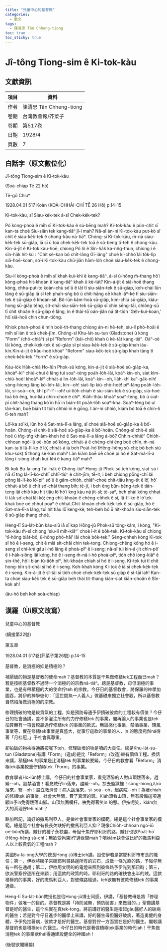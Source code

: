 ```yaml
---
title: "兒童中心的基督教"
categories:
  - 散文
tags:
  - 陳清忠 Tân Chheng-tiong 
toc: true
toc_sticky: true
---
```


# Jî-tông Tiong-sim ê Ki-tok-kàu

## 文獻資訊

| 項目 | 資料 |
|---|---|
| 作者 | 陳清忠 Tân Chheng-tiong  |
| 卷期 | 台灣教會報/芥菜子 |
| 卷期 | 第517卷 |
| 日期 | 1928/4 |
| 頁數 | 7 |

## 白話字（原文數位化）

Jî-tông Tiong-sim ê Ki-tok-kàu

(Soà-chiap Tē 22 hō)

Tē-gō͘ Chiuⁿ

1928.04.01 517 Koàn (KOÀ-CHHÀI-CHÍ TĒ 26 Hō) p.14-15

Ki-tok-kàu, sī Siau-ke̍k-tek á-sī Chek-ke̍k-tek?

Pó͘ kòng-phoà ê mi̍h sī Ki-tok-kàu ê sú-bēng mah? Ki-tok-kàu ê pún-chit sī kan-ta choè Siu-siān tek kang-tiâⁿ jî-í mah? Nā-sī án-ni Ki-tok-kàu put-kò sî chi̍t ê siau-ke̍k-tek ê chong-kàu nā-tiāⁿ. Chóng-sī Ki-tok-kàu, m̄-nā siau-ke̍k-tek sū-gia̍p, iā sī ū toà chek-ke̍k-tek toā ê sù-beng tī-teh ê chong-kàu. Kin-á-ji̍t ê Ki-tok kàu-hoē, chiong Pó lô ê Sîn-ha̍k ka-nn̂g-thun, chiong i ê sîn-ha̍k hit-kù : "Chit sè-kan bô chi̍t-lâng Gī-iâng" choè kí-chhó͘ lâi to̍k-li̍p siā-hoē-koan, só͘-í Ki-tok-kàu chū-jiân hām-lo̍h choè siau-ke̍k-tek ê chong-kàu.

Siu-lí kòng-phoà ê mi̍h sī khah kuì-khì ê kang-tiâⁿ, á-sī ū-hông m̄-thang hō͘ i kòng-phoà hit-khoán ê kang-tiâⁿ khah ū kè-ta̍t? Kin-á-ji̍t ê siā-hoē thang kóng, chha-put-to koàn-chù só͘ ū ê la̍t tī siu-siān-tek ê sū-gia̍p, koh-chài lūn lâng ê sū-gia̍p iā sī teh phah-sǹg bô ū chi̍t-hāng oē khah iâⁿ-kè tī siu-siān-tek ê sū-gia̍p ê khoán-sit. Bô-lūn kám-hoà sū-gia̍p, kìm-chiú sū-gia̍p, kiáu-hong sū-gia̍p téng, si̍t-chāi siu-siān-tek sū-gia̍p sī chin sēng-tāi, chiông-sū tī chit khoán ê sū-gia̍p ê lâng, in ê thài-tō͘ oán-jiân ná tit-tio̍h 'Ge̍h-kuì-koan,' hō͘ siā-hoē chin chun-tiōng.

Khiok phah-phoà ê mi̍h boē-tit-thang chiong án-ni hē-teh, siu-lí phò-hoāi ê mi̍h sī lán ê toā chek-jīm. Chóng-sī Khu-la̍t-su-tun (Gladstone) ū kóng "Form" (chō-chiâⁿ) sī pí "Reform" (kái-chō) khah ū kè-ta̍t kang-tiâⁿ. Oāⁿ-oē lâi kóng, chek-ke̍k-tek ê sū-gia̍p sī pí siau-ke̍k-tek ê sū-gia̍p khah iàu-kín.Kin-á-ji̍t ê kàu-hoē khoàⁿ "Reform" siau-ke̍k-tek sū-gia̍p khah tāng tī chek-ke̍k-tek "Form" ê sū-gia̍p.

Kàu-io̍k Ha̍k-chiá Ho-lûn Phok-sū kóng, kin-á-ji̍t ê siā-hoē sū-gia̍p-ka, khoàⁿ-kìⁿ chiú-chuì ê lâng tuì soaⁿ-téng poa̍h-lo̍h-lâi, koáⁿ-kín-oh, siat kìm-chiú-hoē! khoàⁿ-kìⁿ chha̍t-á lìn-lo̍h-lâi, koáⁿ-kín--oh, lia̍h-khì kaⁿ-ga̍k-ni̍h! sòng-hiong-lâng kō-lo̍h-lâi, kín--oh! siat-li̍p kiù-chè-hoē! piⁿ-lâng poa̍h-lo̍h-lâi, sī-soā--oh, khí pīⁿ-īⁿ--oh! uī-tio̍h chiah ê siu-siān-tek ê sū-gia̍p, siā-hoē toā bô êng, huì-liáu chin-choē ê chîⁿ. Kia̍h-thâu khoàⁿ soaⁿ-téng, bô ū siat-pī chit-hāng thang kò͘ in hō͘ in bián-tit poa̍h-lo̍h soaⁿ-kha. Soaⁿ-téng bô uî lân-kan, boē bián tit tio̍h chhiò in ê gōng. I án-ni chhiò, kiám bô toā ê chin-lí tī-teh mah?

Lō͘-ka só͘ kì, lūn hó ê Sat-má-lī-a lâng, sī choè siā-hoē sū-gia̍p-ka ê bô͘-hoān. Chóng-sī chit-ê siā-hoē sū-gia̍p-ka ê bô͘-hoān. Chóng-sī chit-ê siā hoē ū tn̂g-tn̂g khiàm-kheh hó ê Sat-má-lī-a lâng á-bô? Chhin-chhiūⁿ Chio̍h-chhoan ngó͘-iū oē-bûn só͘ kóng, chha̍t-á ê chéng-chí éng boē chīn, m̄-nā kan-ta tī Iâ-lī-ko ê lō͘, chha̍t-á iā beh Poa̍t-hō͘ (Hêng-hêng sù-chì; bô beh siū khu-sok) tī thong sè-kan mah? Lán kiám boē oē choè pí hó ê Sat-má-lī-a lâng í-siōng khah kuì-khì ê kang-tiâⁿ mah?

Bí-kok Bu-la-ong Tāi-ha̍k ê Chóng-tiúⁿ Hong-jû Phok-sū teh kóng, siat-sú i nā sī tng Iâ-lī-ko-chhī chhī-tiúⁿ ê chit-jīm; tē-it, i beh chiong pōng-chí lâi pōng Iâ-lī-ko lō͘-piⁿ só͘ ū ê gâm-chio̍h, chiâⁿ-choè chi̍t-tiâu kng-ti̍t ê lō͘, hō͘ chha̍t-á bô ū chi̍t só͘-chāi thang bi̍h; tē-jī, i beh ēng bûn-bêng-tek ê tiān-teng lâi chiò kàu hit tiâu lō͘ hō͘ i kng kàu ná ji̍t-sî; tē-saⁿ, beh phài kéng chhat tī ta̍k só͘-chāi lâi kò͘; ēng chit-khoán ê chèng-chhek ê sî, Iâ-lī-ko ê lō͘ tek-khak boē oē chhut poàⁿ ê chha̍t.Chit-khoán chek-ke̍k-tek ê sū-gia̍p, hó ê Sat-má-lī-a lâng, tuì hit tiâu lō͘ keng-kè, teh-beh bô ū hit-khoán siu-siān-tek ê sū-gia̍p thang choè.

Heng-lī Su-la̍t-bûn kàu-siū iā sī kap Hōng-jû Phok-sū tông-kám, i kóng, "Ki-tok-kàu m̄-sī chiong 'siu-lí mi̍h-kiāⁿ' choè î-it ê bo̍k-tek. Ki-tok-kàu sī chiong 'tî-hông bia̍t-bô, ū-hông phò-hāi' lâi choè bo̍k-tek." Sèng-chheh kóng Ki-tok sī hó ê i-seng, chit ê miâ si̍t-chāi chin tek-tong. Chiong-chêng kóng hó ê i-seng sī chí-khí gâu i-hó lâng ê phoà-pīⁿ ê i-seng; nā-sī tuì kin-á-ji̍t chìn-pō͘ ê i-ha̍k-siōng lâi kóng, hó ê i-seng m̄-nā i-hó phoà-pīⁿ, tio̍h chō ióng-kiāⁿ ê sin-thé, hō͘ i bián tú-tio̍h pīⁿ, hit-khoán chiah sī hó ê i-seng. Ki-tok tuì tī chi̍t hong-bīn si̍t-chāi sī hó ê i-seng. Koh-khah kóng Ki-tok ê iā sī chek-ke̍k-tek ê i-seng. Kin-á-ji̍t ê sî-tāi sī tio̍h choè chek-ke̍k-tek sū gia̍p ê sî-tāi lah! Kan-ta choè siau-ke̍k tek ê sū-gia̍p beh thái tit-thang kiàn-siat kiān-choân ê Sîn-kok ah!

(āu-hō beh koh soà-chiap)

## 漢羅（Ùi原文改寫）

兒童中心的基督教

(續接第22號)

第五章

1928.04.01 517卷(芥菜子第26號) p.14-15

基督教，是消極的抑是積極的？

補摃破的物是基督教的使命mah？基督教的本質是干焦做修繕tek工程而已mah？若是按呢基督教不過時一个消極的的宗教nā-tiāⁿ。總是基督教，毋但消極的事業，也是有帶積極的大的使命佇teh 的宗教。今仔日的基督教會，將保羅的神學加圇吞，將伊的神學彼句：「這世間無一人義人」做基礎來獨立社會觀，所以基督教自然陷落做消極的的宗教。

修理摃破的物是較貴氣的工程，抑是預防毋通予伊摃破彼款的工程較有價值？今仔日的社會通講，差不多灌注所有的力佇修繕tek 的事業，閣再論人的事業也是teh拍算無有一項會較贏過佇修繕tek 的事業的款式。無論感化事業，禁酒事業，矯風事業等，實在修繕tek事業是真盛大，從事佇這款的事業的人，in 的態度宛然ná得著「月桂冠，」予社會真尊重。

卻拍破的物袂得通將按呢下teh，修理破壞的物是咱的大責任。總是Khu-la̍t-su-tun (Gladstone)有講「Form」(造成)是比「Reform」(改造)較有價值工程。換話來講，積極tek 的事業是比消極tek 的事業較要緊。今仔日的教會看「Reform」消極tek事業較重佇積極tek「Form」的事業。

教育學者Ho-lûn博士講，今仔日的社會事業家，看見酒醉的人對山頂跋落來，趕緊--oh，設禁酒會！看見賊仔lìn落來，趕緊--oh，掠去監獄裡！sòng-hiong人kō落來，緊--oh！設立救濟會！病人跋落來，sī-soā--oh，起病院--oh！為著chiah 的修繕tek 的事業，社會大無閒，費了真濟的錢。Kia̍h頭看山頂，無有設備這項通顧in予in免得跋落山腳。山頂無圍欄杆，袂免得著笑in 的戇。伊按呢笑，kiám無大的真理佇teh mah？

路加所記，論好的撒馬利亞人，是做社會事業家的模範。總是這个社會事業家的模範。總是這个社會有長長欠缺好的撒馬利亞人抑？親像Chio̍h-chhoan ngó͘-iū oē-bûn所講，賊仔的種子永袂盡，毋但干焦佇耶利哥的路，賊仔也欲Poa̍t-hō͘ (Hêng-hêng sù-chì；無欲受拘束)佇通世間mah？咱kiám袂會做比好的撒馬利亞人以上較貴氣的工程mah？

美國Bu-la-ong大學的總長Hong-jû博士teh講，設使伊若是當耶利哥市市長的職任；第一，伊欲將磅子來磅耶利哥路邊所有的岩石，成做一條光直的路，予賊仔無有一所在通覕；第二，伊欲用文明的的電燈來照到彼條路予伊光到那日時；第三，欲派警察佇逐所在來顧；用這款的政策的時，耶利哥的路的確袂會出半的賊。這款積極的的事業，好的撒馬利亞人，對彼條路經過，teh欲無有彼款修繕tek 的事業通做。

Heng-lī Su-la̍t-bûn教授也是佮Hong-jû博士同感，伊講，「基督教毋是將「修理物件」做唯一的目的。基督教是將「持防滅無，預防破害」來做目的。」聖冊講基督是好的醫生，這个名實在真tek-tong。將前講好的醫生是指起gâu醫好人的破病的醫生；若是對今仔日進步的醫學上來講，好的醫生毋但醫好破病，著造勇健的身體，予伊免拄著病，彼款才是好的醫生。基督對佇一方面實在是好的醫生。閣較講基督的也是積極tek 的醫生。今仔日的時代是著做積極tek事業的時代lah！干焦做消極tek 的事業欲thái得通建設健全的神國ah！

(後號欲閣續接)
